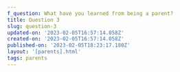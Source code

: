 ```yaml
---
f_question: What have you learned from being a parent?
title: Question 3
slug: question-3
updated-on: '2023-02-05T16:57:14.058Z'
created-on: '2023-02-05T16:57:14.058Z'
published-on: '2023-02-05T18:23:17.180Z'
layout: '[parents].html'
tags: parents
---
```



